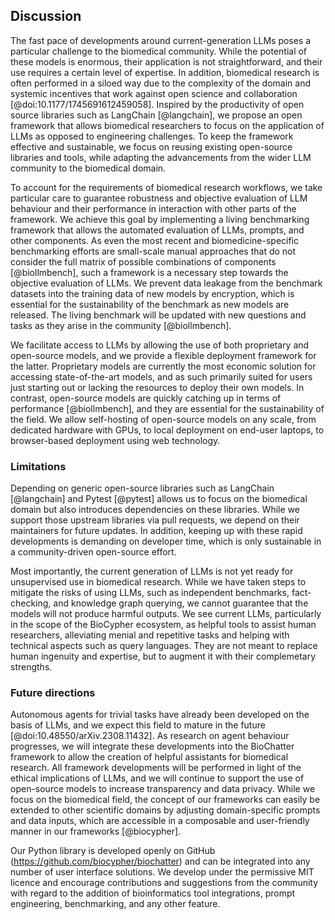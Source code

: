 ## Discussion

The fast pace of developments around current-generation LLMs poses a particular challenge to the biomedical community.
While the potential of these models is enormous, their application is not straightforward, and their use requires a certain level of expertise.
In addition, biomedical research is often performed in a siloed way due to the complexity of the domain and systemic incentives that work against open science and collaboration [@doi:10.1177/1745691612459058].
Inspired by the productivity of open source libraries such as LangChain [@langchain], we propose an open framework that allows biomedical researchers to focus on the application of LLMs as opposed to engineering challenges.
To keep the framework effective and sustainable, we focus on reusing existing open-source libraries and tools, while adapting the advancements from the wider LLM community to the biomedical domain.

To account for the requirements of biomedical research workflows, we take particular care to guarantee robustness and objective evaluation of LLM behaviour and their performance in interaction with other parts of the framework.
We achieve this goal by implementing a living benchmarking framework that allows the automated evaluation of LLMs, prompts, and other components.
As even the most recent and biomedicine-specific benchmarking efforts are small-scale manual approaches that do not consider the full matrix of possible combinations of components [@biollmbench], such a framework is a necessary step towards the objective evaluation of LLMs.
We prevent data leakage from the benchmark datasets into the training data of new models by encryption, which is essential for the sustainability of the benchmark as new models are released.
The living benchmark will be updated with new questions and tasks as they arise in the community [@biollmbench].

We facilitate access to LLMs by allowing the use of both proprietary and open-source models, and we provide a flexible deployment framework for the latter.
Proprietary models are currently the most economic solution for accessing state-of-the-art models, and as such primarily suited for users just starting out or lacking the resources to deploy their own models.
In contrast, open-source models are quickly catching up in terms of performance [@biollmbench], and they are essential for the sustainability of the field.
We allow self-hosting of open-source models on any scale, from dedicated hardware with GPUs, to local deployment on end-user laptops, to browser-based deployment using web technology.

### Limitations

Depending on generic open-source libraries such as LangChain [@langchain] and Pytest [@pytest] allows us to focus on the biomedical domain but also introduces dependencies on these libraries.
While we support those upstream libraries via pull requests, we depend on their maintainers for future updates.
In addition, keeping up with these rapid developments is demanding on developer time, which is only sustainable in a community-driven open-source effort.

Most importantly, the current generation of LLMs is not yet ready for unsupervised use in biomedical research.
While we have taken steps to mitigate the risks of using LLMs, such as independent benchmarks, fact-checking, and knowledge graph querying, we cannot guarantee that the models will not produce harmful outputs.
We see current LLMs, particularly in the scope of the BioCypher ecosystem, as helpful tools to assist human researchers, alleviating menial and repetitive tasks and helping with technical aspects such as query languages.
They are not meant to replace human ingenuity and expertise, but to augment it with their complemetary strengths.

### Future directions

Autonomous agents for trivial tasks have already been developed on the basis of LLMs, and we expect this field to mature in the future [@doi:10.48550/arXiv.2308.11432].
As research on agent behaviour progresses, we will integrate these developments into the BioChatter framework to allow the creation of helpful assistants for biomedical research.
All framework developments will be performed in light of the ethical implications of LLMs, and we will continue to support the use of open-source models to increase transparency and data privacy.
While we focus on the biomedical field, the concept of our frameworks can easily be extended to other scientific domains by adjusting domain-specific prompts and data inputs, which are accessible in a composable and user-friendly manner in our frameworks [@biocypher].

Our Python library is developed openly on GitHub (https://github.com/biocypher/biochatter) and can be integrated into any number of user interface solutions.
We develop under the permissive MIT licence and encourage contributions and suggestions from the community with regard to the addition of bioinformatics tool integrations, prompt engineering, benchmarking, and any other feature.
